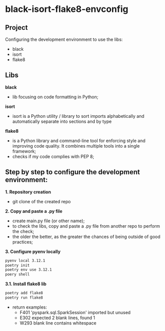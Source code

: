 # black-isort-flake8-envconfig


## Project

Configuring the development environment to use the libs:
- black
- isort
- flake8


## Libs

**black**
- lib focusing on code formatting in Python;

**isort**
- isort is a Python utility / library to sort imports alphabetically and automatically separate into sections and by type

**flake8**
- is a Python library and command-line tool for enforcing style and improving code quality. It combines multiple tools into a single framework;
- checks if my code complies with PEP 8;


## Step by step to configure the development environment:

**1. Repository creation**
- git clone of the created repo

**2. Copy and paste a .py file**
- create main.py file (or other name);
- to check the libs, copy and paste a .py file from another repo to perform the check;
- the older the better, as the greater the chances of being outside of good practices;

**3. Configure pyenv locally**
```bash
pyenv local 3.12.1
poetry init
poetry env use 3.12.1
poery shell
```

**3.1. Install flake8 lib**
```bash
poetry add flake8
poetry run flake8
```
- return examples:
    - F401 'pyspark.sql.SparkSession' imported but unused
    - E302 expected 2 blank lines, found 1
    - W293 blank line contains whitespace